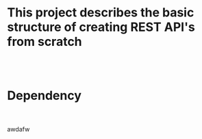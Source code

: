 # This project describes the basic structure of creating REST API's from scratch
<br/><br/>
# Dependency
<br/><br/>
awdafw
